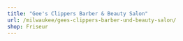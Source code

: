 ```yaml
---
title: "Gee's Clippers Barber & Beauty Salon"
url: /milwaukee/gees-clippers-barber-und-beauty-salon/
shop: Friseur
---
```

